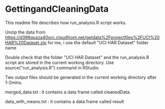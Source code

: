 GettingandCleaningData
======================


This readme file describes how run_analysis.R script works.

Unzip the data from https://d396qusza40orc.cloudfront.net/getdata%2Fprojectfiles%2FUCI%20HAR%20Dataset.zip 
for me, i use the default "UCI HAR Dataset" folder name

Double check that the folder "UCI HAR Dataset" and the run_analysis.R script are stored in the current working directory.
Use source("run_analysis.R") command in RStudio.

Two output files should be generated in the current working directory after 1-2mins.

merged_data.txt : it contains a data frame called cleanedData.

data_with_means.txt : it contains a data frame called result



